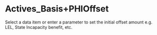 # Actives\_Basis+PHIOffset

Select a data item or enter a parameter to set the initial offset amount
e.g. LEL, State Incapacity benefit, etc.
